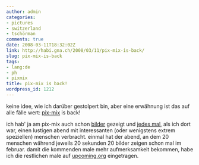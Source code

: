 ```yaml
---
author: admin
categories:
- pictures
- switzerland
- tschörman
comments: true
date: 2008-03-11T18:32:02Z
link: http://habi.gna.ch/2008/03/11/pix-mix-is-back/
slug: pix-mix-is-back
tags:
- lang:de
- ph
- pixmix
title: pix-mix is back!
wordpress_id: 1212
---
```


keine idee, wie ich darüber gestolpert bin, aber eine erwähnung ist das auf alle fälle wert: [pix-mix](http://www.pix-mix.ch/) is back!




ich hab' ja am pix-mix auch schon [bilder](http://habi.gna.ch/pics/pixmix13/) gezeigt und [jedes mal](http://habi.gna.ch/?s=pixmix), als ich dort war, einen lustigen abend mit interessanten (oder wenigstens extrem speziellen) menschen verbracht. einmal hat der abend, an dem 20 menschen während jeweils 20 sekunden 20 bilder zeigen schon mal im februar. damit die kommenden male mehr aufmerksamkeit bekommen, habe ich die restlichen male auf [upcoming.org](http://upcoming.yahoo.com/search/?type=Events&q=pix-mix&rt=1&loc=Bern%2C+Berne%2C+Switzerland&Search=GO) eingetragen.



